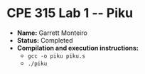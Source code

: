 # CPE 315 Lab 1 -- Piku

* __Name:__ Garrett Monteiro
* __Status:__ Completed
* __Compilation and execution instructions:__
  * `gcc -o piku piku.s`
  * `./piku`

